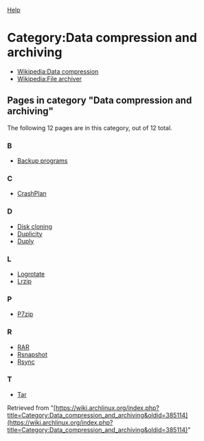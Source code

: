 [Help](//www.mediawiki.org/wiki/Special:MyLanguage/Help:Categories)

# Category:Data compression and archiving

*   [Wikipedia:Data compression](https://en.wikipedia.org/wiki/Data_compression "wikipedia:Data compression")
*   [Wikipedia:File archiver](https://en.wikipedia.org/wiki/File_archiver "wikipedia:File archiver")

## Pages in category "Data compression and archiving"

The following 12 pages are in this category, out of 12 total.

### B

*   [Backup programs](/index.php/Backup_programs "Backup programs")

### C

*   [CrashPlan](/index.php/CrashPlan "CrashPlan")

### D

*   [Disk cloning](/index.php/Disk_cloning "Disk cloning")
*   [Duplicity](/index.php/Duplicity "Duplicity")
*   [Duply](/index.php/Duply "Duply")

### L

*   [Logrotate](/index.php/Logrotate "Logrotate")
*   [Lrzip](/index.php/Lrzip "Lrzip")

### P

*   [P7zip](/index.php/P7zip "P7zip")

### R

*   [RAR](/index.php/RAR "RAR")
*   [Rsnapshot](/index.php/Rsnapshot "Rsnapshot")
*   [Rsync](/index.php/Rsync "Rsync")

### T

*   [Tar](/index.php/Tar "Tar")

Retrieved from "[https://wiki.archlinux.org/index.php?title=Category:Data_compression_and_archiving&oldid=385114](https://wiki.archlinux.org/index.php?title=Category:Data_compression_and_archiving&oldid=385114)"
